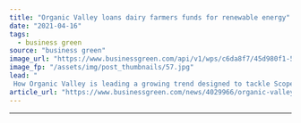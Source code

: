 ```yaml
---
title: "Organic Valley loans dairy farmers funds for renewable energy"
date: "2021-04-16"
tags: 
  - business green
source: "business green"
image_url: "https://www.businessgreen.com/api/v1/wps/c6da8f7/45d980f1-5aeb-41f7-a60c-d0029562f490/1/solar-cows-185x114.jpg"
image_fp: "/assets/img/post_thumbnails/57.jpg"
lead: "
 How Organic Valley is leading a growing trend designed to tackle Scope 3 emissions ..."
article_url: "https://www.businessgreen.com/news/4029966/organic-valley-loans-dairy-farmers-funds-renewable-energy"
---
```


---
